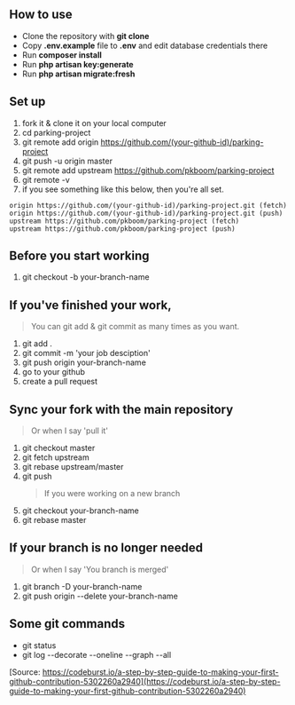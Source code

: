 ## How to use

- Clone the repository with __git clone__
- Copy __.env.example__ file to __.env__ and edit database credentials there
- Run __composer install__
- Run __php artisan key:generate__
- Run __php artisan migrate:fresh__


## Set up

1. fork it & clone it on your local computer
2. cd parking-project
3. git remote add origin https://github.com/(your-github-id)/parking-project
4. git push -u origin master
5. git remote add upstream https://github.com/pkboom/parking-project
6. git remote -v
7. if you see something like this below, then you're all set.

```
origin https://github.com/(your-github-id)/parking-project.git (fetch)
origin https://github.com/(your-github-id)/parking-project.git (push)
upstream https://github.com/pkboom/parking-project (fetch)
upstream https://github.com/pkboom/parking-project (push)
```

## Before you start working

1. git checkout -b your-branch-name

## If you've finished your work,

> You can git add & git commit as many times as you want.

1. git add .
2. git commit -m 'your job desciption'
3. git push origin your-branch-name
4. go to your github
5. create a pull request

## Sync your fork with the main repository

> Or when I say 'pull it'

1. git checkout master
2. git fetch upstream
3. git rebase upstream/master
4. git push
    > If you were working on a new branch
5. git checkout your-branch-name
6. git rebase master

## If your branch is no longer needed

> Or when I say 'You branch is merged'

1. git branch -D your-branch-name
2. git push origin --delete your-branch-name

## Some git commands

-   git status
-   git log --decorate --oneline --graph --all

[Source: https://codeburst.io/a-step-by-step-guide-to-making-your-first-github-contribution-5302260a2940](https://codeburst.io/a-step-by-step-guide-to-making-your-first-github-contribution-5302260a2940)
